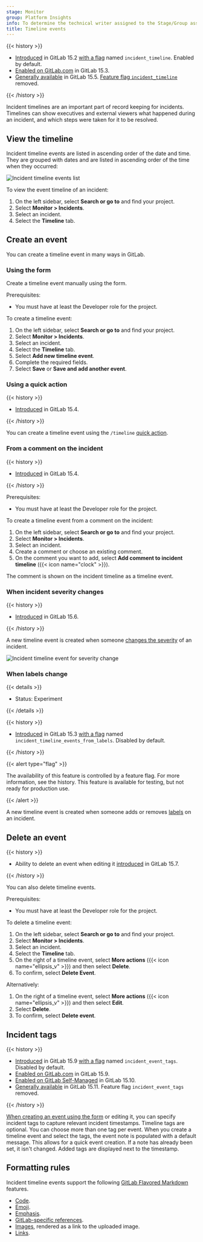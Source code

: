 ```yaml
---
stage: Monitor
group: Platform Insights
info: To determine the technical writer assigned to the Stage/Group associated with this page, see https://handbook.gitlab.com/handbook/product/ux/technical-writing/#assignments
title: Timeline events
---
```


{{< history >}}

- [Introduced](https://gitlab.com/gitlab-org/gitlab/-/issues/344059) in GitLab 15.2 [with a flag](../../administration/feature_flags.md) named `incident_timeline`. Enabled by default.
- [Enabled on GitLab.com](https://gitlab.com/gitlab-org/gitlab/-/issues/353426) in GitLab 15.3.
- [Generally available](https://gitlab.com/gitlab-org/gitlab/-/issues/353426) in GitLab 15.5. [Feature flag `incident_timeline`](https://gitlab.com/gitlab-org/gitlab/-/issues/343386) removed.

{{< /history >}}

Incident timelines are an important part of record keeping for incidents.
Timelines can show executives and external viewers what happened during an incident,
and which steps were taken for it to be resolved.

## View the timeline

Incident timeline events are listed in ascending order of the date and time.
They are grouped with dates and are listed in ascending order of the time when they occurred:

![Incident timeline events list](img/timeline_events_v15_1.png)

To view the event timeline of an incident:

1. On the left sidebar, select **Search or go to** and find your project.
1. Select **Monitor > Incidents**.
1. Select an incident.
1. Select the **Timeline** tab.

## Create an event

You can create a timeline event in many ways in GitLab.

### Using the form

Create a timeline event manually using the form.

Prerequisites:

- You must have at least the Developer role for the project.

To create a timeline event:

1. On the left sidebar, select **Search or go to** and find your project.
1. Select **Monitor > Incidents**.
1. Select an incident.
1. Select the **Timeline** tab.
1. Select **Add new timeline event**.
1. Complete the required fields.
1. Select **Save** or **Save and add another event**.

### Using a quick action

{{< history >}}

- [Introduced](https://gitlab.com/gitlab-org/gitlab/-/issues/368721) in GitLab 15.4.

{{< /history >}}

You can create a timeline event using the `/timeline` [quick action](../../user/project/quick_actions.md).

### From a comment on the incident

{{< history >}}

- [Introduced](https://gitlab.com/gitlab-org/gitlab/-/issues/344058) in GitLab 15.4.

{{< /history >}}

Prerequisites:

- You must have at least the Developer role for the project.

To create a timeline event from a comment on the incident:

1. On the left sidebar, select **Search or go to** and find your project.
1. Select **Monitor > Incidents**.
1. Select an incident.
1. Create a comment or choose an existing comment.
1. On the comment you want to add, select **Add comment to incident timeline** ({{< icon name="clock" >}}).

The comment is shown on the incident timeline as a timeline event.

### When incident severity changes

{{< history >}}

- [Introduced](https://gitlab.com/gitlab-org/gitlab/-/issues/375280) in GitLab 15.6.

{{< /history >}}

A new timeline event is created when someone [changes the severity](manage_incidents.md#change-severity)
of an incident.

![Incident timeline event for severity change](img/timeline_event_for_severity_change_v15_6.png)

### When labels change

{{< details >}}

- Status: Experiment

{{< /details >}}

{{< history >}}

- [Introduced](https://gitlab.com/gitlab-org/gitlab/-/issues/365489) in GitLab 15.3 [with a flag](../../administration/feature_flags.md) named `incident_timeline_events_from_labels`. Disabled by default.

{{< /history >}}

{{< alert type="flag" >}}

The availability of this feature is controlled by a feature flag.
For more information, see the history.
This feature is available for testing, but not ready for production use.

{{< /alert >}}

A new timeline event is created when someone adds or removes [labels](../../user/project/labels.md) on an incident.

## Delete an event

{{< history >}}

- Ability to delete an event when editing it [introduced](https://gitlab.com/gitlab-org/gitlab/-/issues/372265) in GitLab 15.7.

{{< /history >}}

You can also delete timeline events.

Prerequisites:

- You must have at least the Developer role for the project.

To delete a timeline event:

1. On the left sidebar, select **Search or go to** and find your project.
1. Select **Monitor > Incidents**.
1. Select an incident.
1. Select the **Timeline** tab.
1. On the right of a timeline event, select **More actions** ({{< icon name="ellipsis_v" >}}) and then select **Delete**.
1. To confirm, select **Delete Event**.

Alternatively:

1. On the right of a timeline event, select **More actions** ({{< icon name="ellipsis_v" >}}) and then select **Edit**.
1. Select **Delete**.
1. To confirm, select **Delete event**.

## Incident tags

{{< history >}}

- [Introduced](https://gitlab.com/groups/gitlab-org/-/epics/8741) in GitLab 15.9 [with a flag](../../administration/feature_flags.md) named `incident_event_tags`. Disabled by default.
- [Enabled on GitLab.com](https://gitlab.com/gitlab-org/gitlab/-/issues/387647) in GitLab 15.9.
- [Enabled on GitLab Self-Managed](https://gitlab.com/gitlab-org/gitlab/-/issues/387647) in GitLab 15.10.
- [Generally available](https://gitlab.com/gitlab-org/gitlab/-/issues/387647) in GitLab 15.11. Feature flag `incident_event_tags` removed.

{{< /history >}}

[When creating an event using the form](#using-the-form) or editing it,
you can specify incident tags to capture relevant incident timestamps.
Timeline tags are optional. You can choose more than one tag per event.
When you create a timeline event and select the tags, the event note
is populated with a default message.
This allows for a quick event creation. If a note has already been set, it isn't changed.
Added tags are displayed next to the timestamp.

## Formatting rules

Incident timeline events support the following [GitLab Flavored Markdown](../../user/markdown.md) features.

- [Code](../../user/markdown.md#code-spans-and-blocks).
- [Emoji](../../user/markdown.md#emoji).
- [Emphasis](../../user/markdown.md#emphasis).
- [GitLab-specific references](../../user/markdown.md#gitlab-specific-references).
- [Images](../../user/markdown.md#images), rendered as a link to the uploaded image.
- [Links](../../user/markdown.md#links).
